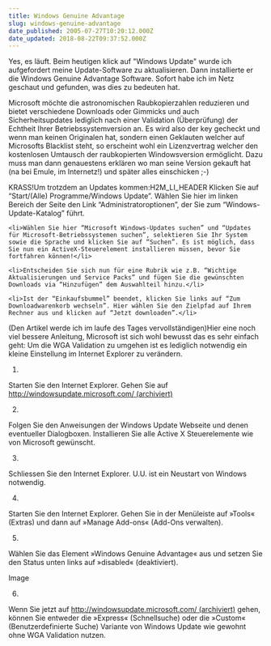 ```yaml
---
title: Windows Genuine Advantage
slug: windows-genuine-advantage
date_published: 2005-07-27T10:20:12.000Z
date_updated: 2018-08-22T09:37:52.000Z
---
```


Yes, es läuft. Beim heutigen klick auf "Windows Update" wurde ich aufgefordert meine Update-Software zu aktualisieren. Dann installierte er die Windows Genuine Advantage Software. Sofort habe ich im Netz geschaut und gefunden, was dies zu bedeuten hat.

Microsoft möchte die astronomischen Raubkopierzahlen reduzieren und bietet verschiedene Downloads oder Gimmicks und auch Sicherheitsupdates lediglich nach einer Validation (Überprüfung) der Echtheit Ihrer Betriebssystemversion an. Es wird also der key gecheckt und wenn man keinen Originalen hat, sondern einen Geklauten welcher auf Microsofts Blacklist steht, so erscheint wohl ein Lizenzvertrag welcher den kostenlosen Umtausch der raubkopierten Windowsversion ermöglicht. Dazu muss man dann genauestens erklären wo man seine Version gekauft hat (na bei Emule, im Internetz!) und später alles einschicken ;-) 

KRASS!Um trotzdem an Updates kommen:H2M_LI_HEADER Klicken Sie auf “Start/(Alle) Programme/Windows Update”. Wählen Sie hier im linken Bereich der Seite den Link “Administratoroptionen”, der Sie zum “Windows-Update-Katalog” führt.

    <li>Wählen Sie hier “Microsoft Windows-Updates suchen” und “Updates für Microsoft-Betriebssystemen suchen”, selektieren Sie Ihr System sowie die Sprache und klicken Sie auf “Suchen”. Es ist möglich, dass Sie nun ein ActiveX-Steuerelement installieren müssen, bevor Sie fortfahren können!</li>
    
    <li>Entscheiden Sie sich nun für eine Rubrik wie z.B. “Wichtige Aktualisierungen und Service Packs” und fügen Sie die gewünschten Downloads via “Hinzufügen” dem Auswahlteil hinzu.</li>
    
    <li>Ist der “Einkaufsbummel” beendet, klicken Sie links auf “Zum Downloadwarenkorb wechseln”. Hier wählen Sie den Zielpfad auf Ihrem Rechner aus und klicken auf “Jetzt downloaden”.</li>
    

(Den Artikel werde ich im laufe des Tages vervollständigen)Hier eine noch viel bessere Anleitung, Microsoft ist sich wohl bewusst das es sehr einfach geht:
Um die WGA Validation zu umgehen ist es lediglich notwendig ein kleine Einstellung im Internet Explorer zu verändern.

1. 
Starten Sie den Internet Explorer. Gehen Sie auf [http://windowsupdate.microsoft.com/ (archiviert)](http://web.archive.org/web/20050728092040/http://windowsupdate.microsoft.com/)

2. 
Folgen Sie den Anweisungen der Windows Update Webseite und denen eventueller Dialogboxen. Installieren Sie alle Active X Steuerelemente wie von Microsoft gewünscht.

3. 
Schliessen Sie den Internet Explorer. U.U. ist ein Neustart von Windows notwendig.

4. 
Starten Sie den Internet Explorer. Gehen Sie in der Menüleiste auf »Tools« (Extras) und dann auf »Manage Add-ons« (Add-Ons verwalten).

5. 
Wählen Sie das Element »Windows Genuine Advantage« aus und setzen Sie den Status unten links auf »disabled« (deaktiviert).

Image

6. 
Wenn Sie jetzt auf [http://windowsupdate.microsoft.com/ (archiviert)](http://web.archive.org/web/20050728092040/http://windowsupdate.microsoft.com/) gehen, können Sie entweder die »Express« (Schnellsuche) oder die »Custom« (Benutzerdefinierte Suche) Variante von Windows Update wie gewohnt ohne WGA Validation nutzen.
